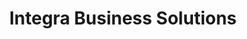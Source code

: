 ---
title: "Integra Business Solutions"
url: /newport/integra-business-solutions/
shop: office supplies
---